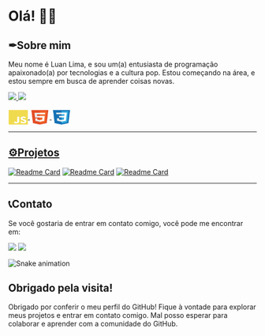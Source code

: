 # Olá! 🖖🏻

## ✒Sobre mim

Meu nome é Luan Lima, e sou um(a) entusiasta de programação apaixonado(a) por tecnologias e a cultura pop. Estou começando na área, e estou sempre em busca de aprender coisas novas.

 <div>
   <a href="https://github.com/lluanlima">
   <img height="180em" src="https://github-readme-stats.vercel.app/api?username=lluanlima&show_icons=true&theme=codeSTACKr&include_all_commits=true&count_private=true"/>
   <img height="180em" src="https://github-readme-stats.vercel.app/api/top-langs/?username=lluanlima&layout=compact&langs_count=6&theme=codeSTACKr"/>
</div>

<div style="display: inline_block"><br>
  <img align="center" alt="Js" height="30" width="40" src="https://raw.githubusercontent.com/devicons/devicon/master/icons/javascript/javascript-plain.svg">
  <img align="center" alt="HTML" height="30" width="40" src="https://raw.githubusercontent.com/devicons/devicon/master/icons/html5/html5-original.svg">
  <img align="center" alt="CSS" height="30" width="40" src="https://raw.githubusercontent.com/devicons/devicon/master/icons/css3/css3-original.svg">
</div>

---------------------------

## ⚙Projetos


[![Readme Card](https://github-readme-stats.vercel.app/api/pin/?username=lluanlima&repo=clone_tiktok&theme=dark)](https://github.com/lluanlima/clone_tiktok)
[![Readme Card](https://github-readme-stats.vercel.app/api/pin/?username=lluanlima&repo=bitbugado-criticas&theme=dark)](https://github.com/lluanlima/bitbugado-criticas)
[![Readme Card](https://github-readme-stats.vercel.app/api/pin/?username=lluanlima&repo=projeto-portifolio&theme=dark)](https://github.com/lluanlima/projeto-portifolio)

---------------------------

## 📞Contato


Se você gostaria de entrar em contato comigo, você pode me encontrar em:

<div> 
   <a href = "luandelima1@gmail.com"><img src="https://img.shields.io/badge/-Gmail-%23333?style=for-the-badge&logo=gmail&logoColor=white" target="_blank"></a>
   <a href="https://www.linkedin.com/in/luan-lima-1a46958b/" target="_blank"><img src="https://img.shields.io/badge/-LinkedIn-%230077B5?style=for-the-badge&logo=linkedin&logoColor=white" target="_blank"></a> 
 
   ![Snake animation](https://github.com/chaltech/chaltech/blob/output/github-contribution-grid-snake.svg)
</div>

## Obrigado pela visita!

Obrigado por conferir o meu perfil do GitHub! Fique à vontade para explorar meus projetos e entrar em contato comigo. Mal posso esperar para colaborar e aprender com a comunidade do GitHub.


